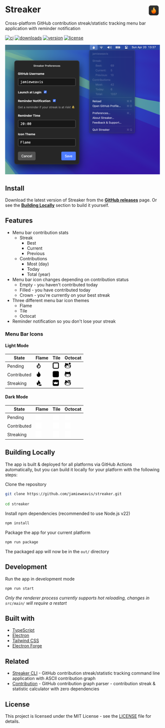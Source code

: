 # Streaker <img alt="Streaker Logo" align="right" width=40 height=40 alt="Screenshot" src="./.github/icons/icon.svg">

Cross-platform GitHub contribution streak/statistic tracking menu bar application with reminder notification

[![ci](https://github.com/jamieweavis/streaker/actions/workflows/ci.yml/badge.svg)](https://github.com/jamieweavis/streaker/actions)
[![downloads](https://img.shields.io/github/downloads/jamieweavis/streaker/total.svg)](https://github.com/jamieweavis/streaker/releases)
[![version](https://img.shields.io/github/release/jamieweavis/streaker.svg)](https://github.com/jamieweavis/streaker/releases)
[![license](https://img.shields.io/badge/license-MIT-blue.svg)](https://github.com/jamieweavis/streaker/blob/main/LICENSE)

<img width="716" alt="Screenshot" src=".github/icons/screenshot.png">

## Install

Download the latest version of Streaker from the **[GitHub releases](https://github.com/jamieweavis/streaker/releases)** page. Or see the **[Building Locally](#building-locally)** section to build it yourself.

## Features

- Menu bar contribution stats
  - Streak
    - Best
    - Current
    - Previous
  - Contributions
    - Most (day)
    - Today
    - Total (year)
- Menu bar icon changes depending on contribution status
  - Empty - you haven't contributed today
  - Filled - you have contributed today
  - Crown - you're currently on your best streak
- Three different menu bar icon themes
  - Flame
  - Tile
  - Octocat
- Reminder notification so you don't lose your streak

### Menu Bar Icons

#### Light Mode

| State | Flame | Tile | Octocat |
| ----- | ----- | ---- | ------- |
| Pending | <img width="20" alt="Flame Empty" src=".github/icons/pending-flame-mac.svg"> | <img width="20" alt="Tile Empty" src=".github/icons/pending-tile-mac.svg"> | <img width="20" alt="Octocat Empty" src=".github/icons/pending-octocat-mac.svg"> |
| Contributed | <img width="20" alt="Flame Contributed" src=".github/icons/contributed-flame-mac.svg"> | <img width="20" alt="Tile Contributed" src=".github/icons/contributed-tile-mac.svg"> | <img width="20" alt="Octocat Contributed" src=".github/icons/contributed-octocat-mac.svg"> |
| Streaking | <img width="20" alt="Flame Crown" src=".github/icons/streaking-flame-mac.svg"> | <img width="20" alt="Tile Streaking" src=".github/icons/streaking-tile-mac.svg"> | <img width="20" alt="Octocat Streaking" src=".github/icons/streaking-octocat-mac.svg"> |

#### Dark Mode

| State | Flame | Tile | Octocat |
| ----- | ----- | ---- | ------- |
| Pending | <img width="20" alt="Flame Empty" src=".github/icons/pending-flame-mac-white.svg"> | <img width="20" alt="Tile Empty" src=".github/icons/pending-tile-mac-white.svg"> | <img width="20" alt="Octocat Empty" src=".github/icons/pending-octocat-mac-white.svg"> |
| Contributed | <img width="20" alt="Flame Contributed" src=".github/icons/contributed-flame-mac-white.svg"> | <img width="20" alt="Tile Contributed" src=".github/icons/contributed-tile-mac-white.svg"> | <img width="20" alt="Octocat Contributed" src=".github/icons/contributed-octocat-mac-white.svg"> |
| Streaking | <img width="20" alt="Flame Crown" src=".github/icons/streaking-flame-mac-white.svg"> | <img width="20" alt="Tile Streaking" src=".github/icons/streaking-tile-mac-white.svg"> | <img width="20" alt="Octocat Streaking" src=".github/icons/streaking-octocat-mac-white.svg"> |

## Building Locally

The app is built & deployed for all platforms via GitHub Actions automatically, but you can build it locally for your platform with the following steps:

Clone the repository
```bash
git clone https://github.com/jamieweavis/streaker.git

cd streaker
```

Install npm dependencies (recommended to use Node.js v22)
```bash
npm install
```

Package the app for your current platform
```bash
npm run package
```

The packaged app will now be in the `out/` directory

## Development

Run the app in development mode
```bash
npm run start
```

*Only the renderer process currently supports hot reloading, changes in `src/main/` will require a restart*

## Built with

- [TypeScript](https://github.com/microsoft/TypeScript)
- [Electron](https://github.com/electron/electron)
- [Tailwind CSS](https://github.com/tailwindlabs/tailwindcss)
- [Electron Forge](https://github.com/electron/forge)

## Related

- [Streaker CLI](https://github.com/jamieweavis/streaker-cli) - GitHub contribution streak/statistic tracking command line application with ASCII contribution graph
- [Contribution](https://github.com/jamieweavis/contribution) - GitHub contribution graph parser - contribution streak & statistic calculator with zero dependencies

## License

This project is licensed under the MIT License - see the [LICENSE](LICENSE) file for details.
